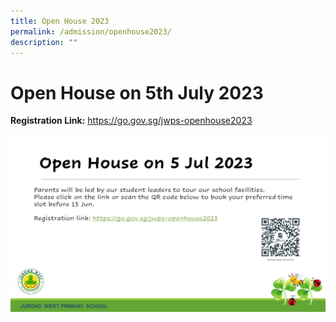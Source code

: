 ```yaml
---
title: Open House 2023
permalink: /admission/openhouse2023/
description: ""
---
```

# **Open House on 5th July 2023**

**Registration Link:** https://go.gov.sg/jwps-openhouse2023

![](/images/Open%20House/open%20house%202023.JPG)